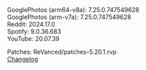 GooglePhotos (arm64-v8a): 7.25.0.747549628  
GooglePhotos (arm-v7a): 7.25.0.747549628  
Reddit: 2024.17.0  
Spotify: 9.0.36.683  
YouTube: 20.07.39  

Patches: ReVanced/patches-5.20.1.rvp  
[Changelog](https://github.com/ReVanced/revanced-patches/releases/tag/v5.20.1)  
